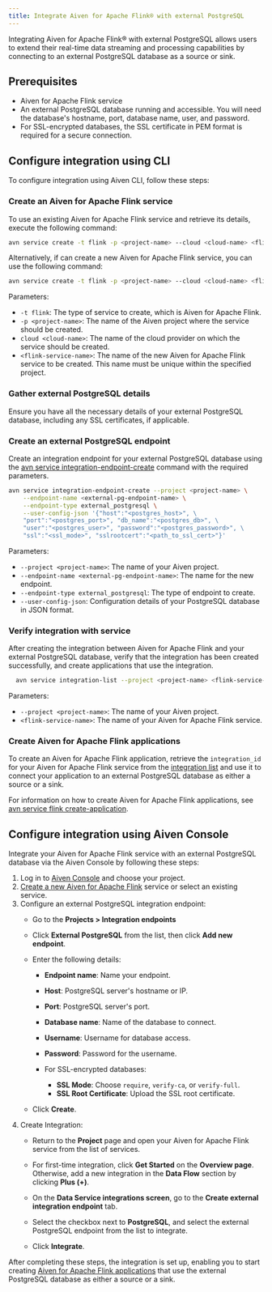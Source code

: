 ```yaml
---
title: Integrate Aiven for Apache Flink® with external PostgreSQL
---
```


Integrating Aiven for Apache Flink® with external PostgreSQL allows users to extend their real-time data streaming and processing capabilities by connecting to an external PostgreSQL database as a source or sink.

## Prerequisites

- Aiven for Apache Flink service
- An external PostgreSQL database running and accessible. You will need the database's
  hostname, port, database name, user, and password.
- For SSL-encrypted databases, the SSL certificate in PEM format is required for a secure connection.

## Configure integration using CLI​

To configure integration using Aiven CLI, follow these steps:

### Create an Aiven for Apache Flink service

To use an existing Aiven for Apache Flink service and retrieve its details,
execute the following command:

```bash
avn service create -t flink -p <project-name> --cloud <cloud-name> <flink-service-name>
```

Alternatively, if can create a new Aiven for Apache Flink service,
you can use the following command:

```bash
avn service create -t flink -p <project-name> --cloud <cloud-name> <flink-service-name>
```

Parameters:

- `-t flink`: The type of service to create, which is Aiven for Apache
  Flink.
- `-p <project-name>`: The name of the Aiven project where the service
  should be created.
- `cloud <cloud-name>`: The name of the cloud provider on which the
  service should be created.
- `<flink-service-name>`: The name of the new Aiven for Apache Flink
  service to be created. This name must be unique within the specified
  project.

### Gather external PostgreSQL details

Ensure you have all the necessary details of your external PostgreSQL database,
including any SSL certificates, if applicable.

### Create an external PostgreSQL endpoint

Create an integration endpoint for your external PostgreSQL database using the
[avn service integration-endpoint-create](/docs/tools/cli/service/integration#avn_service_integration_endpoint_create)
command with the required parameters.

```bash
avn service integration-endpoint-create --project <project-name> \
    --endpoint-name <external-pg-endpoint-name> \
    --endpoint-type external_postgresql \
    --user-config-json '{"host":"<postgres_host>", \
    "port":"<postgres_port>", "db_name":"<postgres_db>", \
    "user":"<postgres_user>", "password":"<postgres_password>", \
    "ssl":"<ssl_mode>", "sslrootcert":"<path_to_ssl_cert>"}'
```

Parameters:

- `--project <project-name>`: The name of your Aiven project.
- `--endpoint-name <external-pg-endpoint-name>`: The name for the new endpoint.
- `--endpoint-type external_postgresql`: The type of endpoint to create.
- `--user-config-json`: Configuration details of your PostgreSQL database in JSON format.

### Verify integration with service

After creating the integration between Aiven for Apache Flink and your external
PostgreSQL database, verify that the
integration has been created successfully, and create applications that
use the integration.

```bash
  avn service integration-list --project <project-name> <flink-service-name>
```

Parameters:
- `--project <project-name>`: The name of your Aiven project.
- `<flink-service-name>`: The name of your Aiven for Apache Flink service.


### Create Aiven for Apache Flink applications

To create an Aiven for Apache Flink application, retrieve the `integration_id` for
your Aiven for Apache Flink service from the
[integration list](docs/tools/cli/service/integration#avn_service_integration_list)
and use it to connect your application to an external PostgreSQL database as
either a source or a sink.

For information on how to create Aiven for Apache Flink applications, see
[avn service flink create-application](/docs/tools/cli/service/flink#avn%20service%20flink%20create-application).

## Configure integration using Aiven Console

Integrate your Aiven for Apache Flink service with an external PostgreSQL database
via the Aiven Console by following these steps:

1. Log in to [Aiven Console](https://console.aiven.io/) and choose your project.
1. [Create a new Aiven for Apache Flink](/docs/platform/howto/create_new_service)
    service or select an existing service.
1. Configure an external PostgreSQL integration endpoint:
   - Go to the **Projects > Integration endpoints**
   - Click **External PostgreSQL** from the list, then click **Add new endpoint**.
   - Enter the following details:

     - **Endpoint name**: Name your endpoint.
     - **Host**: PostgreSQL server's hostname or IP.
     - **Port**: PostgreSQL server's port.
     - **Database name**: Name of the database to connect.
     - **Username**: Username for database access.
     - **Password**: Password for the username.
     - For SSL-encrypted databases:

       - **SSL Mode**: Choose `require`, `verify-ca`, or `verify-full`.
       - **SSL Root Certificate**: Upload the SSL root certificate.
   - Click **Create**.
1. Create Integration:
   - Return to the **Project** page and open your Aiven for Apache Flink service
     from the list of services.
   - For first-time integration, click **Get Started** on the **Overview page**.
     Otherwise, add a new integration in the **Data Flow** section by clicking **Plus (+)**.
   - On the **Data Service integrations screen**, go to the
     **Create external integration endpoint** tab.

   - Select the checkbox next to **PostgreSQL**, and select the external PostgreSQL
     endpoint from the list to integrate.
   - Click **Integrate**.

After completing these steps, the integration is set up,
enabling you to start creating [Aiven for Apache Flink applications](/docs/products/flink/howto/create-flink-applications)
that use the external PostgreSQL database as either a source or a sink.
